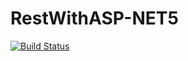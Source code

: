 # RestWithASP-NET5

[![Build Status](https://app.travis-ci.com/texasnk/RestWithASP-NET5.svg?branch=main)](https://app.travis-ci.com/texasnk/RestWithASP-NET5)
